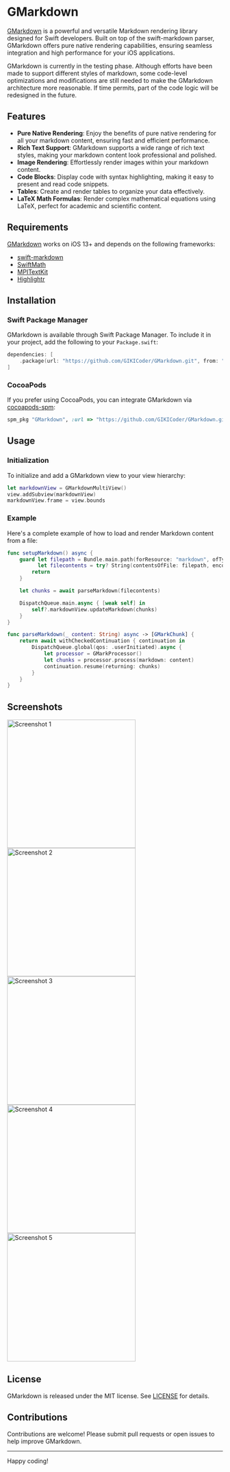 # GMarkdown

[GMarkdown](https://github.com/GIKICoder/GMarkdown.git) is a powerful and versatile Markdown rendering library designed for Swift developers. Built on top of the swift-markdown parser, GMarkdown offers pure native rendering capabilities, ensuring seamless integration and high performance for your iOS applications.

GMarkdown is currently in the testing phase. Although efforts have been made to support different styles of markdown, some code-level optimizations and modifications are still needed to make the GMarkdown architecture more reasonable. If time permits, part of the code logic will be redesigned in the future.

## Features

- **Pure Native Rendering**: Enjoy the benefits of pure native rendering for all your markdown content, ensuring fast and efficient performance.
- **Rich Text Support**: GMarkdown supports a wide range of rich text styles, making your markdown content look professional and polished.
- **Image Rendering**: Effortlessly render images within your markdown content.
- **Code Blocks**: Display code with syntax highlighting, making it easy to present and read code snippets.
- **Tables**: Create and render tables to organize your data effectively.
- **LaTeX Math Formulas**: Render complex mathematical equations using LaTeX, perfect for academic and scientific content.

## Requirements

[GMarkdown](https://github.com/GIKICoder/GMarkdown.git) works on iOS 13+ and depends on the following frameworks:

- [swift-markdown](https://github.com/apple/swift-markdown.git)
- [SwiftMath](https://github.com/mgriebling/SwiftMath.git)
- [MPITextKit](https://github.com/meitu/MPITextKit.git)
- [Highlightr](https://github.com/raspu/Highlightr.git)

## Installation

### Swift Package Manager

GMarkdown is available through Swift Package Manager. To include it in your project, add the following to your `Package.swift`:

```swift
dependencies: [
    .package(url: "https://github.com/GIKICoder/GMarkdown.git", from: "0.0.6")
]
```

### CocoaPods

If you prefer using CocoaPods, you can integrate GMarkdown via [cocoapods-spm](https://github.com/kronenthaler/cocoapods-spm):

```ruby
spm_pkg "GMarkdown", :url => "https://github.com/GIKICoder/GMarkdown.git", :branch => "main"
```

## Usage

### Initialization

To initialize and add a GMarkdown view to your view hierarchy:

```swift
let markdownView = GMarkdownMultiView()
view.addSubview(markdownView)
markdownView.frame = view.bounds
```

### Example

Here's a complete example of how to load and render Markdown content from a file:

```swift
func setupMarkdown() async {
    guard let filepath = Bundle.main.path(forResource: "markdown", ofType: nil),
          let filecontents = try? String(contentsOfFile: filepath, encoding: .utf8) else {
        return
    }

    let chunks = await parseMarkdown(filecontents)

    DispatchQueue.main.async { [weak self] in
        self?.markdownView.updateMarkdown(chunks)
    }
}

func parseMarkdown(_ content: String) async -> [GMarkChunk] {
    return await withCheckedContinuation { continuation in
        DispatchQueue.global(qos: .userInitiated).async {
            let processor = GMarkProcessor()
            let chunks = processor.process(markdown: content)
            continuation.resume(returning: chunks)
        }
    }
}
```

## Screenshots

<a href="https://github.com/GIKICoder/GMarkdown/blob/main/screenshot/1.png"><img src="https://github.com/GIKICoder/GMarkdown/blob/main/screenshot/1.png" alt="Screenshot 1" width="300"/></a>
<a href="https://github.com/GIKICoder/GMarkdown/blob/main/screenshot/2.png"><img src="https://github.com/GIKICoder/GMarkdown/blob/main/screenshot/2.png" alt="Screenshot 2" width="300"/></a>
<a href="https://github.com/GIKICoder/GMarkdown/blob/main/screenshot/3.png"><img src="https://github.com/GIKICoder/GMarkdown/blob/main/screenshot/3.png" alt="Screenshot 3" width="300"/></a>
<a href="https://github.com/GIKICoder/GMarkdown/blob/main/screenshot/4.png"><img src="https://github.com/GIKICoder/GMarkdown/blob/main/screenshot/4.png" alt="Screenshot 4" width="300"/></a>
<a href="https://github.com/GIKICoder/GMarkdown/blob/main/screenshot/5.png"><img src="https://github.com/GIKICoder/GMarkdown/blob/main/screenshot/5.png" alt="Screenshot 5" width="300"/></a>


## License

GMarkdown is released under the MIT license. See [LICENSE](./LICENSE) for details.

## Contributions

Contributions are welcome! Please submit pull requests or open issues to help improve GMarkdown.

---



Happy coding!
